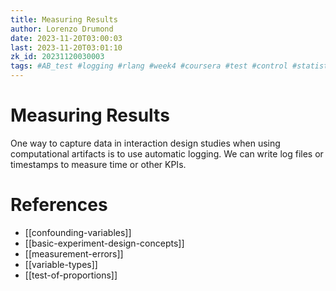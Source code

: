 ```yaml
---
title: Measuring Results
author: Lorenzo Drumond
date: 2023-11-20T03:00:03
last: 2023-11-20T03:01:10
zk_id: 20231120030003
tags: #AB_test #logging #rlang #week4 #coursera #test #control #statistics #designing_running_and_analyzing_experiments #design #theory #experiment
---
```



# Measuring Results
One way to capture data in interaction design studies when using computational artifacts is to use automatic logging.
We can write log files or timestamps to measure time or other KPIs.

# References
- [[confounding-variables]]
- [[basic-experiment-design-concepts]]
- [[measurement-errors]]
- [[variable-types]]
- [[test-of-proportions]]
